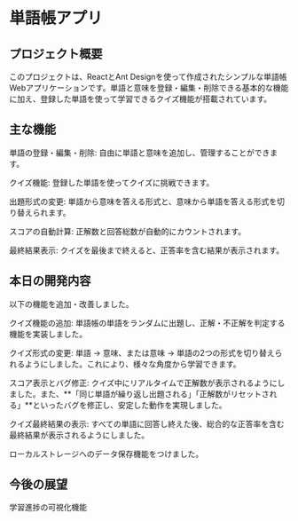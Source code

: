 # 単語帳アプリ

## プロジェクト概要
このプロジェクトは、ReactとAnt Designを使って作成されたシンプルな単語帳Webアプリケーションです。単語と意味を登録・編集・削除できる基本的な機能に加え、登録した単語を使って学習できるクイズ機能が搭載されています。

## 主な機能
単語の登録・編集・削除: 自由に単語と意味を追加し、管理することができます。

クイズ機能:
登録した単語を使ってクイズに挑戦できます。

出題形式の変更: 単語から意味を答える形式と、意味から単語を答える形式を切り替えられます。

スコアの自動計算: 正解数と回答総数が自動的にカウントされます。

最終結果表示: クイズを最後まで終えると、正答率を含む結果が表示されます。

## 本日の開発内容
以下の機能を追加・改善しました。

クイズ機能の追加: 単語帳の単語をランダムに出題し、正解・不正解を判定する機能を実装しました。

クイズ形式の変更: 単語 → 意味、または意味 → 単語の2つの形式を切り替えられるようにしました。これにより、様々な角度から学習できます。

スコア表示とバグ修正: クイズ中にリアルタイムで正解数が表示されるようにしました。また、**「同じ単語が繰り返し出題される」「正解数がリセットされる」**といったバグを修正し、安定した動作を実現しました。

クイズ最終結果の表示: すべての単語に回答し終えた後、総合的な正答率を含む最終結果が表示されるようにしました。

ローカルストレージへのデータ保存機能をつけました。

## 今後の展望
学習進捗の可視化機能
